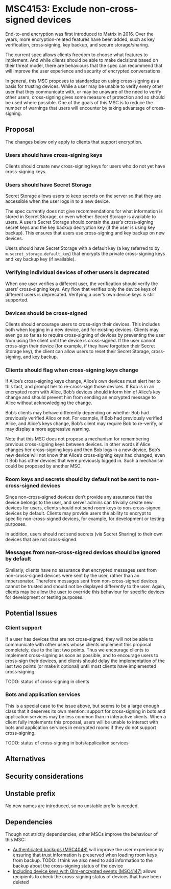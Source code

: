 # MSC4153: Exclude non-cross-signed devices

End-to-end encryption was first introduced to Matrix in 2016. Over the years,
more encryption-related features have been added, such as key verification,
cross-signing, key backup, and secure storage/sharing.

The current spec allows clients freedom to choose what features to implement.
And while clients should be able to make decisions based on their threat model,
there are behaviours that the spec can recommend that will improve the user
experience and security of encrypted conversations.

In general, this MSC proposes to standardize on using cross-signing as a basis
for trusting devices.  While a user may be unable to verify every other user
that they communicate with, or may be unaware of the need to verify other
users, cross-signing gives some measure of protection and so should be used
where possible.  One of the goals of this MSC is to reduce the number of
warnings that users will encounter by taking advantage of cross-signing.

## Proposal

The changes below only apply to clients that support encryption.

### Users should have cross-signing keys

Clients should create new cross-signing keys for users who do not yet have
cross-signing keys.

### Users should have Secret Storage

Secret Storage allows users to keep secrets on the server so that they are
accessible when the user logs in to a new device.

The spec currently does not give recommendations for what information is stored
in Secret Storage, or even whether Secret Storage is available to users.  A
user’s Secret Storage should contain the user’s cross-signing secret keys and
the key backup decryption key (if the user is using key backup).  This ensures
that users use cross-signing and key backup on new devices.

Users should have Secret Storage with a default key (a key referred to by
`m.secret_storage.default_key`) that encrypts the private cross-signing keys
and key backup key (if available).

### Verifying individual devices of other users is deprecated

When one user verifies a different user, the verification should verify the
users’ cross-signing keys.  Any flow that verifies only the device keys of
different users is deprecated.  Verifying a user’s own device keys is still
supported.

### Devices should be cross-signed

Clients should encourage users to cross-sign their devices.  This includes both
when logging in a new device, and for existing devices.  Clients may even go so
far as to require cross-signing of devices by preventing the user from using
the client until the device is cross-signed.  If the user cannot cross-sign
their device (for example, if they have forgotten their Secret Storage key),
the client can allow users to reset their Secret Storage, cross-signing, and
key backup.

### Clients should flag when cross-signing keys change

If Alice’s cross-signing keys change, Alice’s own devices must alert her to
this fact, and prompt her to re-cross-sign those devices.  If Bob is in an
encrypted room with Alice, Bob’s devices should inform him of Alice’s key
change and should prevent him from sending an encrypted message to Alice
without acknowledging the change.

Bob’s clients may behave differently depending on whether Bob had previously
verified Alice or not.  For example, if Bob had previously verified Alice, and
Alice’s keys change, Bob’s client may require Bob to re-verify, or may display
a more aggressive warning.

Note that this MSC does not propose a mechanism for remembering previous
cross-signing keys between devices. In other words if Alice changes her
cross-signing keys and then Bob logs in a new device, Bob’s new device will not
know that Alice’s cross-signing keys had changed, even if Bob has other devices
that were previously logged in. Such a mechanism could be proposed by another
MSC.

### Room keys and secrets should by default not be sent to non-cross-signed devices

Since non-cross-signed devices don’t provide any assurance that the device
belongs to the user, and server admins can trivially create new devices for
users, clients should not send room keys to non-cross-signed devices by
default. Clients may provide users the ability to encrypt to specific
non-cross-signed devices, for example, for development or testing purposes.

In addition, users should not send secrets (via Secret Sharing) to their own
devices that are not cross-signed.

### Messages from non-cross-signed devices should be ignored by default

Similarly, clients have no assurance that encrypted messages sent from
non-cross-signed devices were sent by the user, rather than an
impersonator. Therefore messages sent from non-cross-signed devices cannot be
trusted and should not be displayed differently to the user. Again, clients
may be allow the user to override this behaviour for specific devices for
development or testing purposes.

## Potential Issues

### Client support

If a user has devices that are not cross-signed, they will not be able to
communicate with other users whose clients implement this proposal completely,
due to the last two points.  Thus we encourage clients to implement
cross-signing as soon as possible, and to encourage users to cross-sign their
devices, and clients should delay the implementation of the last two points (or
make it optional) until most clients have implemented cross-signing.

TODO: status of cross-signing in clients

### Bots and application services

This is a special case to the issue above, but seems to be a large enough class
that it deserves its own mention: support for cross-signing in bots and
application services may be less common than in interactive clients.  When a
client fully implements this proposal, users will be unable to interact with
bots and application services in encrypted rooms if they do not support
cross-signing.

TODO: status of cross-signing in bots/application services

## Alternatives

## Security considerations

## Unstable prefix

No new names are introduced, so no unstable prefix is needed.

## Dependencies

Though not strictly dependencies, other MSCs improve the behaviour of this MSC:
- [Authenticated backups
  (MSC4048)](https://github.com/matrix-org/matrix-spec-proposals/pull/4048)
  will improve the user experience by ensuring that trust information is
  preserved when loading room keys from backup.  TODO: I think we also need to
  add information to the backup about the cross-signing status of the device
- [Including device keys with Olm-encrypted events
  (MSC4147)](https://github.com/matrix-org/matrix-spec-proposals/pull/4147)
  allows recipients to check the cross-signing status of devices that have been
  deleted
